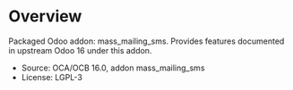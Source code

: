 # Overview

Packaged Odoo addon: mass_mailing_sms. Provides features documented in upstream Odoo 16 under this addon.

- Source: OCA/OCB 16.0, addon mass_mailing_sms
- License: LGPL-3
